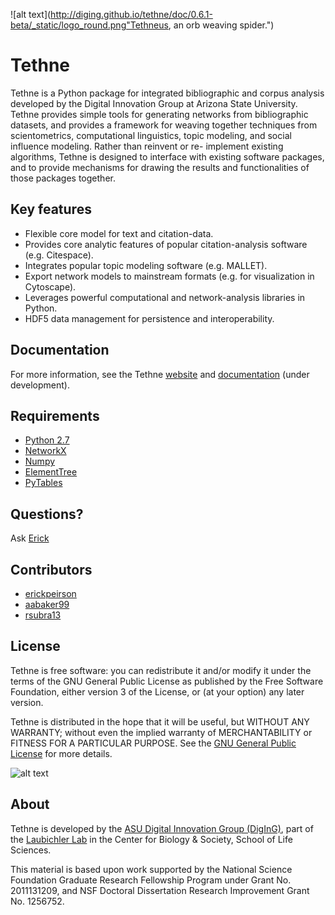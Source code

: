 ![alt text](http://diging.github.io/tethne/doc/0.6.1-beta/_static/logo_round.png"Tethneus, an orb weaving spider.")

Tethne
======
Tethne is a Python package for integrated bibliographic and corpus analysis developed by the Digital Innovation Group at Arizona State University. Tethne provides simple tools for generating networks from bibliographic datasets, and provides a framework for weaving together techniques from scientometrics, computational linguistics, topic modeling, and social influence modeling. Rather than reinvent or re- implement existing algorithms, Tethne is designed to interface with existing software packages, and to provide mechanisms for drawing the results and functionalities of those packages together.

Key features
------------
* Flexible core model for text and citation-data.
* Provides core analytic features of popular citation-analysis software (e.g. Citespace).
* Integrates popular topic modeling software (e.g. MALLET).
* Export network models to mainstream formats (e.g. for visualization in Cytoscape).
* Leverages powerful computational and network-analysis libraries in Python. 
* HDF5 data management for persistence and interoperability.

Documentation
-------------
For more information, see the Tethne [website](http://diging.github.io/tethne/) and
[documentation](http://diging.github.io/tethne/doc/0.6.1-beta/index.html) (under development).

Requirements
------------
* [Python 2.7](http://www.python.org/)
* [NetworkX](http://networkx.github.io/)
* [Numpy](http://numpy.org)
* [ElementTree](http://docs.python.org/2/library/xml.etree.elementtree.html)
* [PyTables](http://www.pytables.org/moin)

Questions?
----------
Ask [Erick](https://cbs.asu.edu/gradinfo/?page_id=49)

Contributors
------------
* [erickpeirson](http://github.com/erickpeirson)
* [aabaker99](http://github.com/aabaker99)
* [rsubra13](http://github.com/rsubra13)

License
-------
Tethne is free software: you can redistribute it and/or modify
it under the terms of the GNU General Public License as published by
the Free Software Foundation, either version 3 of the License, or
(at your option) any later version.

Tethne is distributed in the hope that it will be useful,
but WITHOUT ANY WARRANTY; without even the implied warranty of
MERCHANTABILITY or FITNESS FOR A PARTICULAR PURPOSE.  See the
[GNU General Public License](http://www.gnu.org/licenses/) for more details.

![alt text](http://www.gnu.org/graphics/gplv3-127x51.png "GNU GPL 3")

About
-----
Tethne is developed by the 
[ASU Digital Innovation Group (DigInG)](http://devo-evo.lab.asu.edu/diging),
part of the [Laubichler Lab](http://devo-evo.lab.asu.edu) in the Center for Biology & 
Society, School of Life Sciences.

This material is based upon work supported by the National Science Foundation Graduate 
Research Fellowship Program under Grant No. 2011131209, and NSF Doctoral Dissertation 
Research Improvement Grant No. 1256752.
